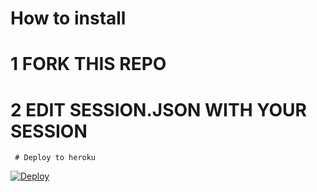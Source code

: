 #  How to install 
# 1 FORK THIS REPO 
# 2 EDIT SESSION.JSON WITH YOUR SESSION 
    
     # Deploy to heroku 

[![Deploy](https://www.herokucdn.com/deploy/button.svg)](https://heroku.com/deploy?template=https://github.com/DGXeon/DogeBot3/)
